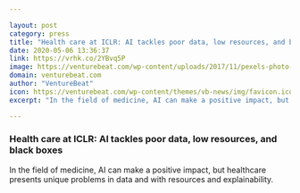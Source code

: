 ```yaml
---

layout: post
category: press
title: "Health care at ICLR: AI tackles poor data, low resources, and black boxes"
date: 2020-05-06 13:36:37
link: https://vrhk.co/2YBvq5P
image: https://venturebeat.com/wp-content/uploads/2017/11/pexels-photo-236380-e1511747322253.jpeg?w=1200&strip=all
domain: venturebeat.com
author: "VentureBeat"
icon: https://venturebeat.com/wp-content/themes/vb-news/img/favicon.ico
excerpt: "In the field of medicine, AI can make a positive impact, but healthcare presents unique problems in data and with resources and explainability."

---
```


### Health care at ICLR: AI tackles poor data, low resources, and black boxes

In the field of medicine, AI can make a positive impact, but healthcare presents unique problems in data and with resources and explainability.